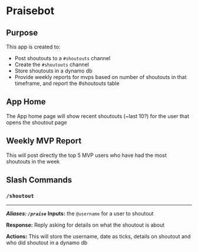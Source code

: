 # Praisebot

## Purpose
This app is created to:

- Post shoutouts to a `#shoutouts` channel
- Create the `#shoutouts` channel
- Store shoutouts in a dynamo db
- Provide weekly reports for mvps based on number of shoutouts in that timeframe, and report the #shoutouts table

## App Home
The App home page will show recent shoutouts (~last 10?) for the user that opens the shoutout page

## Weekly MVP Report
 This will post directly the top 5 MVP users who have had the most shoutouts  in the week

## Slash Commands

### `/shoutout` 
---
***Aliases: `/praise`***
**Inputs:** the `@username` for a user to shoutout

**Response:** Reply asking for details on what the shoutout is about

**Actions:** This will store the username, date as ticks, details on shoutout and who did shoutout in a dynamo db